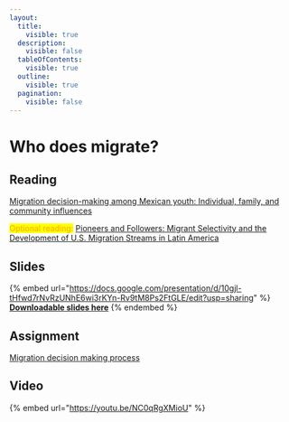 ```yaml
---
layout:
  title:
    visible: true
  description:
    visible: false
  tableOfContents:
    visible: true
  outline:
    visible: true
  pagination:
    visible: false
---
```


# Who does migrate?

## Reading

[Migration decision-making among Mexican youth: Individual, family, and community influences](https://drive.google.com/open?id=15l9HleZphTIO2gb0MOPApkEaNUgxgnE1\&usp=drive\_fs)

<mark style="color:orange;">Optional reading:</mark> [Pioneers and Followers: Migrant Selectivity and the Development of U.S. Migration Streams in Latin America](https://drive.google.com/open?id=17f4DAVtRqmLYMZ93ywNWwsFBofPMJgdW\&usp=drive\_fs)

## Slides

{% embed url="https://docs.google.com/presentation/d/10gjl-tHfwd7rNvRzUNhE6wi3rKYn-Rv9tM8Ps2FtGLE/edit?usp=sharing" %}
[**Downloadable slides here**](https://docs.google.com/presentation/d/10gjl-tHfwd7rNvRzUNhE6wi3rKYn-Rv9tM8Ps2FtGLE/edit?usp=sharing)
{% endembed %}

## Assignment

[Migration decision making process](https://docs.google.com/document/d/1LPid\_2pTF1wQXZuIghCvFUEgs1CSoZP4mGrE6bbH3rc/edit?usp=sharing)

## Video

{% embed url="https://youtu.be/NC0qRgXMioU" %}
